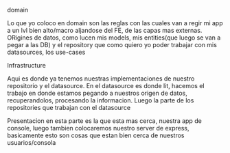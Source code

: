 domain

Lo que yo coloco en domain son las reglas con las cuales van a regir mi app a un lvl bien alto/macro aljandose del FE, de las capas mas externas. ORigines de datos, como lucen mis models, mis entities(que luego se van a pegar a las DB) y el repository que como quiero yo poder trabajar con mis datasources, los use-cases 


Infrastructure

Aqui es donde ya tenemos nuestras implementaciones de nuestro repositorio  y el datasource. En el datasource es donde lit, hacemos el trabajo en donde estamos pegando a nuestros origen de datos, recuperandolos, procesando la informacion. Luego la parte de los repositories que trabajan con el datasource 



Presentacion en esta parte es la que esta mas cerca, nuestra app de console, luego tambien colocaremos nuestro server de express, basicamente esto son cosas que estan bien cerca de nuestros usuarios/consola